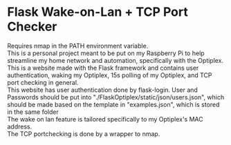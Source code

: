 # Flask Wake-on-Lan + TCP Port Checker
Requires nmap in the PATH environment variable. \
This is a personal project meant to be put on my Raspberry Pi to help streamline my home network and automation, specifically with the Optiplex. \
This is a website made with the Flask framework and contains user authentication, waking my Optiplex, 15s polling of my Optiplex, and TCP port checking in general. \
This website has user authentication done by flask-login. User and Passwords should be put into "./FlaskOptiplex/static/json/users.json", which should be made based on the template in "examples.json", which is stored in the same folder \
The wake on lan feature is tailored specifically to my Optiplex's MAC address. \
The TCP portchecking is done by a wrapper to nmap.
